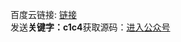 百度云链接: [链接](https://pan.baidu.com/s/1xELU-Dbkr4qCsZkfRjwPeQ)  
发送**关键字：c1c4**获取源码：[进入公众号](https://mp.weixin.qq.com/s/N5B9oZvU1B2h3LoF2ExkFA')  
